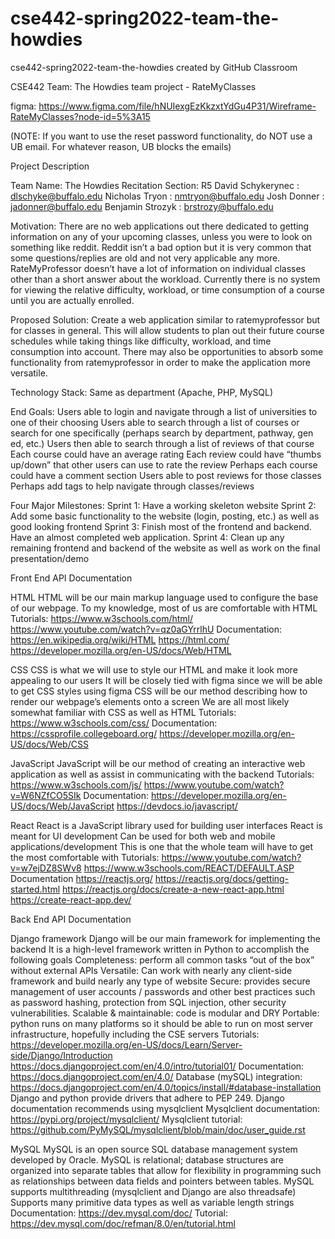 # cse442-spring2022-team-the-howdies
cse442-spring2022-team-the-howdies created by GitHub Classroom

CSE442 Team: The Howdies team project - RateMyClasses

figma: https://www.figma.com/file/hNUIexgEzKkzxtYdGu4P31/Wireframe-RateMyClasses?node-id=5%3A15

(NOTE: If you want to use the reset password functionality, do NOT use a UB email. For whatever reason, UB blocks the emails)

Project Description

Team Name: The Howdies
Recitation Section: R5
David Schykerynec : dlschyke@buffalo.edu
Nicholas Tryon : nmtryon@buffalo.edu
Josh Donner : jadonner@buffalo.edu
Benjamin Strozyk : brstrozy@buffalo.edu

Motivation: 
There are no web applications out there dedicated to getting information on any of your upcoming classes, unless you were to look on something like reddit. Reddit isn’t a bad option but it is very common that some questions/replies are old and not very applicable any more. RateMyProfessor doesn’t have a lot of information on individual classes other than a short answer about the workload. Currently there is no system for viewing the relative difficulty, workload, or time consumption of a course until you are actually enrolled.

Proposed Solution:
Create a web application similar to ratemyprofessor but for classes in general. This will allow students to plan out their future course schedules while taking things like difficulty, workload, and time consumption into account. There may also be opportunities to absorb some functionality from ratemyprofessor in order to make the application more versatile.

Technology Stack:
Same as department (Apache, PHP, MySQL)

End Goals:
Users able to login and navigate through a list of universities to one of their choosing
Users able to search through a list of courses or search for one specifically (perhaps search by department, pathway, gen ed, etc.)
Users then able to search through a list of reviews of that course
Each course could have an average rating
Each review could have “thumbs up/down” that other users can use to rate the review
Perhaps each course could have a comment section
Users able to post reviews for those classes
Perhaps add tags to help navigate through classes/reviews

Four Major Milestones:
Sprint 1: Have a working skeleton website
Sprint 2: Add some basic functionality to the website (login, posting, etc.) as well as good looking frontend
Sprint 3: Finish most of the frontend and backend. Have an almost completed web application.
Sprint 4: Clean up any remaining frontend and backend of the website as well as work on the final presentation/demo




Front End API Documentation

HTML
HTML will be our main markup language used to configure the base of our webpage.
To my knowledge, most of us are comfortable with HTML
Tutorials:
https://www.w3schools.com/html/
https://www.youtube.com/watch?v=qz0aGYrrlhU
Documentation:
https://en.wikipedia.org/wiki/HTML
https://html.com/
https://developer.mozilla.org/en-US/docs/Web/HTML

CSS
CSS is what we will use to style our HTML and make it look more appealing to our users
It will be closely tied with figma since we will be able to get CSS styles using figma
CSS will be our method describing how to render our webpage’s elements onto a screen
We are all most likely somewhat familiar with CSS as well as HTML
Tutorials:
https://www.w3schools.com/css/
Documentation:
https://cssprofile.collegeboard.org/
https://developer.mozilla.org/en-US/docs/Web/CSS


JavaScript
JavaScript will be our method of creating an interactive web application as well as assist in communicating with the backend
Tutorials:
https://www.w3schools.com/js/
https://www.youtube.com/watch?v=W6NZfCO5SIk
Documentation:
https://developer.mozilla.org/en-US/docs/Web/JavaScript
https://devdocs.io/javascript/

React
React is a JavaScript library used for building user interfaces
React is meant for UI development
Can be used for both web and mobile applications/development
This is one that the whole team will have to get the most comfortable with
Tutorials:
https://www.youtube.com/watch?v=w7ejDZ8SWv8
https://www.w3schools.com/REACT/DEFAULT.ASP
Documentation
https://reactjs.org/
https://reactjs.org/docs/getting-started.html
https://reactjs.org/docs/create-a-new-react-app.html
https://create-react-app.dev/




Back End API Documentation

Django framework
Django will be our main framework for implementing the backend
It is a high-level framework written in Python to accomplish the following goals
Completeness: perform all common tasks “out of the box” without external APIs
Versatile: Can work with nearly any client-side framework and build nearly any type of website
Secure: provides secure management of user accounts / passwords and other best practices such as password hashing, protection from SQL injection, other security vulnerabilities.
Scalable & maintainable: code is modular and DRY
Portable: python runs on many platforms so it should be able to run on most server infrastructure, hopefully including the CSE servers
Tutorials:
https://developer.mozilla.org/en-US/docs/Learn/Server-side/Django/Introduction
https://docs.djangoproject.com/en/4.0/intro/tutorial01/
Documentation:
https://docs.djangoproject.com/en/4.0/
Database (mySQL) integration:
https://docs.djangoproject.com/en/4.0/topics/install/#database-installation
Django and python provide drivers that adhere to PEP 249. Django documentation recommends using mysqlclient
Mysqlclient documentation:
https://pypi.org/project/mysqlclient/
Mysqlclient tutorial: 
https://github.com/PyMySQL/mysqlclient/blob/main/doc/user_guide.rst


MySQL
MySQL is an open source SQL database management system developed by Oracle.
MySQL is relational; database structures are organized into separate tables that allow for flexibility in programming such as relationships between data fields and pointers between tables. 
MySQL supports multithreading (mysqlclient and Django are also threadsafe)
Supports many primitive data types as well as variable length strings
Documentation: 
https://dev.mysql.com/doc/
Tutorial: 
https://dev.mysql.com/doc/refman/8.0/en/tutorial.html
